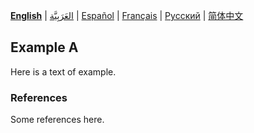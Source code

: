 **[English](README.md)** | [العَرَبِيَّة](README-ar.md) | [Español](README-es.md) | [Français](README-fr.md) | [Русский](README-ru.md) | [简体中文](README-zh-Hans.md) <!-- l10n:select -->

## Example A

Here is a text of example.

### References

Some references here.
